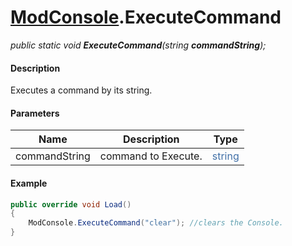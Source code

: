 # [ModConsole](API/MSCLoader/ModConsole.md).ExecuteCommand

*public static void <b>ExecuteCommand</b>(string <b>commandString</b>);*  

#### Description

Executes a command by its string.

#### Parameters

Name | Description | Type
---- | ----------- | ----
commandString | command to Execute. | <font color=#4170a7>string</font>

#### Example

```csharp
public override void Load() 
{
    ModConsole.ExecuteCommand("clear"); //clears the Console.
}
```